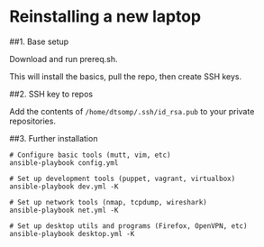 # Reinstalling a new laptop

##1. Base setup

Download and run prereq.sh.

This will install the basics, pull the repo, then create SSH keys.

##2. SSH key to repos

Add the contents of `/home/dtsomp/.ssh/id_rsa.pub` to your private repositories.

##3. Further installation

    # Configure basic tools (mutt, vim, etc)
    ansible-playbook config.yml 

    # Set up development tools (puppet, vagrant, virtualbox)
    ansible-playbook dev.yml -K

    # Set up network tools (nmap, tcpdump, wireshark)
    ansible-playbook net.yml -K

    # Set up desktop utils and programs (Firefox, OpenVPN, etc)
    ansible-playbook desktop.yml -K
